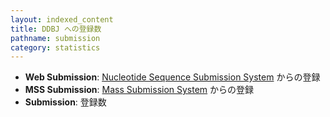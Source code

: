 ```yaml
---
layout: indexed_content
title: DDBJ への登録数
pathname: submission
category: statistics
---
```


  - **Web Submission**: [Nucleotide Sequence Submission System](/ddbj/websub.html) からの登録
  - **MSS Submission**: [Mass Submission System](/ddbj/mss.html) からの登録
  - **Submission**: 登録数

<div id="stat_area">

</div>

<!---
  以下に図・表をHTMLで挿入予定
-->
